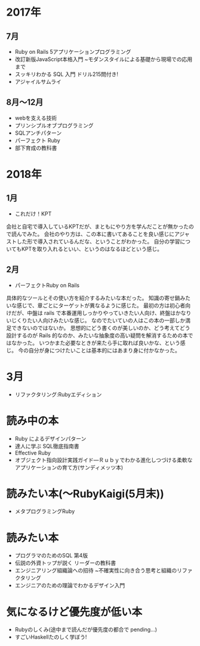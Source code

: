 # 2017年
## 7月
- Ruby on Rails 5アプリケーションプログラミング
- 改訂新版JavaScript本格入門 ~モダンスタイルによる基礎から現場での応用まで
- スッキリわかる SQL 入門 ドリル215問付き!
- アジャイルサムライ

## 8月〜12月
- webを支える技術
- プリンシプルオブプログラミング
- SQLアンチパターン
- パーフェクト Ruby
- 部下育成の教科書

# 2018年
## 1月
- これだけ！KPT

会社と自宅で導入しているKPTだが、まともにやり方を学んだことが無かったので読んでみた。
会社のやり方は、この本に書いてあることを良い感じにアジャストした形で導入されているんだな、ということがわかった。
自分の学習についてもKPTを取り入れるといい、というのはなるほどという感じ。

## 2月
- パーフェクトRuby on Rails

具体的なツールとその使い方を紹介するみたいな本だった。
知識の寄せ鍋みたいな感じで、章ごとにターゲットが異なるように感じた。
最初の方は初心者向けだが、中盤は rails で本番運用しっかりやっていきたい人向け、終盤はかなりいじくりたい人向けみたいな感じ。
なのでたいていの人はこの本の一部しか満足できないのではないか。
思想的にどう書くのが美しいのか、どう考えてどう設計するのが Rails 的なのか、みたいな抽象度の高い疑問を解消するための本ではなかった。
いつかまた必要なときが来たら手に取れば良いかな、という感じ。
今の自分が身につけたいことは基本的にはあまり身に付かなかった。

# 3月
- リファクタリング:Rubyエディション

# 読み中の本
- Ruby によるデザインパターン
- 達人に学ぶ SQL徹底指南書
- Effective Ruby
- オブジェクト指向設計実践ガイド―Ｒｕｂｙでわかる進化しつづける柔軟なアプリケーションの育て方(サンディメッツ本)

# 読みたい本(〜RubyKaigi(5月末))
- メタプログラミングRuby

# 読みたい本
- プログラマのためのSQL 第4版
- 伝説の外資トップが説く リーダーの教科書
- エンジニアリング組織論への招待 ~不確実性に向き合う思考と組織のリファクタリング
- エンジニアのための理論でわかるデザイン入門

# 気になるけど優先度が低い本
- Rubyのしくみ(途中まで読んだが優先度の都合で pending...)
- すごいHaskellたのしく学ぼう!
